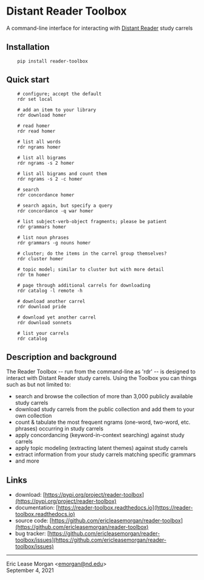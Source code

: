 

# Distant Reader Toolbox

A command-line interface for interacting with [Distant Reader](https://distantreader.org) study carrels


## Installation

```
	pip install reader-toolbox
```

## Quick start

```  
	# configure; accept the default
	rdr set local

	# add an item to your library
	rdr download homer

	# read homer
	rdr read homer

	# list all words
	rdr ngrams homer

	# list all bigrams
	rdr ngrams -s 2 homer

	# list all bigrams and count them
	rdr ngrams -s 2 -c homer

	# search
	rdr concordance homer

	# search again, but specify a query
	rdr concordance -q war homer

	# list subject-verb-object fragments; please be patient
	rdr grammars homer

	# list noun phrases
	rdr grammars -g nouns homer

	# cluster; do the items in the carrel group themselves?
	rdr cluster homer

	# topic model; similar to cluster but with more detail
	rdr tm homer

	# page through additional carrels for downloading
	rdr catalog -l remote -h

	# download another carrel
	rdr download pride

	# download yet another carrel
	rdr download sonnets

	# list your carrels
	rdr catalog
```

## Description and background

The Reader Toolbox -- run from the command-line as 'rdr' -- is designed to interact with Distant Reader study carrels. Using the Toolbox you can things such as but not limited to:

   * search and browse the collection of more than 3,000 publicly available study carrels
   * download study carrels from the public collection and add them to your own collection
   * count & tabulate the most frequent ngrams (one-word, two-word, etc. phrases) occurring in study carrels
   * apply concordancing (keyword-in-context searching) against study carrels
   * apply topic modeling (extracting latent themes) against study carrels
   * extract information from your study carrels matching specific grammars
   * and more

## Links

   * download: [https://pypi.org/project/reader-toolbox](https://pypi.org/project/reader-toolbox)
   * documentation: [https://reader-toolbox.readthedocs.io](https://reader-toolbox.readthedocs.io)
   * source code: [https://github.com/ericleasemorgan/reader-toolbox](https://github.com/ericleasemorgan/reader-toolbox)
   * bug tracker: [https://github.com/ericleasemorgan/reader-toolbox/issues](https://github.com/ericleasemorgan/reader-toolbox/issues)

---
Eric Lease Morgan &lt;emorgan@nd.edu&gt;  
September 4, 2021
